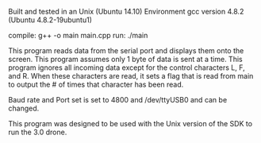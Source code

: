 Built and tested in an Unix (Ubuntu 14.10) Environment
gcc version 4.8.2 (Ubuntu 4.8.2-19ubuntu1) 

compile: g++ -o main main.cpp
run: ./main

This program reads data from the serial port and displays them onto the screen.
This program assumes only 1 byte of data is sent at a time.
This program ignores all incoming data except for the control characters L, F, and R.
When these characters are read, it sets a flag that is read from main to output the # of times that character has been read.

Baud rate and Port set is set to 4800 and /dev/ttyUSB0 and can be changed.

This program was designed to be used with the Unix version of the SDK to run the 3.0 drone.
